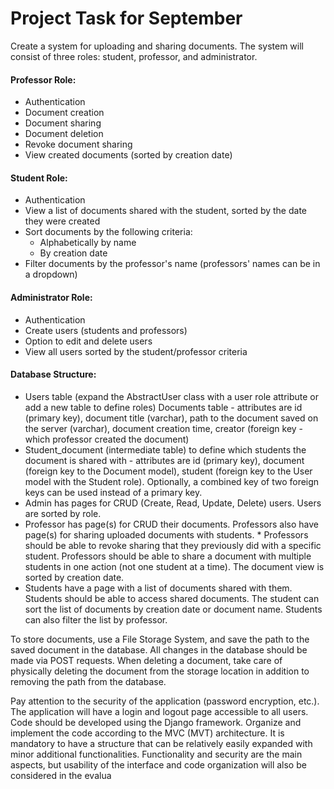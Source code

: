 # Project Task for September

Create a system for uploading and sharing documents. The system will consist of three roles: student, professor, and administrator.

#### Professor Role:

* Authentication
* Document creation
* Document sharing
* Document deletion
* Revoke document sharing
* View created documents (sorted by creation date)

#### Student Role:

* Authentication
* View a list of documents shared with the student, sorted by the date they were created
* Sort documents by the following criteria:
  * Alphabetically by name
  * By creation date
* Filter documents by the professor's name (professors' names can be in a dropdown)

#### Administrator Role:

* Authentication
* Create users (students and professors)
* Option to edit and delete users
* View all users sorted by the student/professor criteria

#### Database Structure:

* Users table (expand the AbstractUser class with a user role attribute or add a new table to define roles)
Documents table - attributes are id (primary key), document title (varchar), path to the document saved on the server (varchar), document creation time, creator (foreign key - which professor created the document)
* Student_document (intermediate table) to define which students the document is shared with - attributes are id (primary key), document (foreign key to the Document model), student (foreign key to the User model with the Student role). Optionally, a combined key of two foreign keys can be used instead of a primary key.
* Admin has pages for CRUD (Create, Read, Update, Delete) users. Users are sorted by role.
* Professor has page(s) for CRUD their documents. Professors also have page(s) for sharing uploaded documents with students. * Professors should be able to revoke sharing that they previously did with a specific student. Professors should be able to share a document with multiple students in one action (not one student at a time). The document view is sorted by creation date.
* Students have a page with a list of documents shared with them. Students should be able to access shared documents. The student can sort the list of documents by creation date or document name. Students can also filter the list by professor.

To store documents, use a File Storage System, and save the path to the saved document in the database. All changes in the database should be made via POST requests. When deleting a document, take care of physically deleting the document from the storage location in addition to removing the path from the database.

Pay attention to the security of the application (password encryption, etc.). The application will have a login and logout page accessible to all users. Code should be developed using the Django framework. Organize and implement the code according to the MVC (MVT) architecture. It is mandatory to have a structure that can be relatively easily expanded with minor additional functionalities. Functionality and security are the main aspects, but usability of the interface and code organization will also be considered in the evalua
